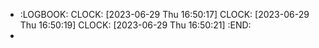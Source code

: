 - :LOGBOOK:
  CLOCK: [2023-06-29 Thu 16:50:17]
  CLOCK: [2023-06-29 Thu 16:50:19]
  CLOCK: [2023-06-29 Thu 16:50:21]
  :END:
-
